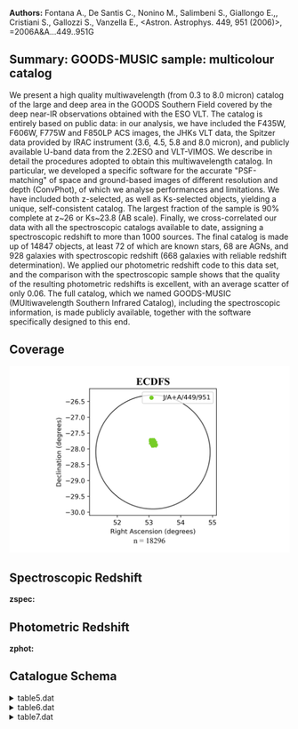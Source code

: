 **Authors:** Fontana A., De Santis C., Nonino M., Salimbeni S., Giallongo E.,, Cristiani S., Gallozzi S., Vanzella E., <Astron. Astrophys. 449, 951 (2006)>, =2006A&A...449..951G

## Summary: GOODS-MUSIC sample: multicolour catalog 

We present a high quality multiwavelength (from 0.3 to 8.0 micron) catalog of the large and deep area in the GOODS Southern Field covered by the deep near-IR observations obtained with the ESO VLT. The catalog is entirely based on public data: in our analysis, we have included the F435W, F606W, F775W and F850LP ACS images, the JHKs VLT data, the Spitzer data provided by IRAC instrument (3.6, 4.5, 5.8 and 8.0 micron), and publicly available U-band data from the 2.2ESO and VLT-VIMOS. We describe in detail the procedures adopted to obtain this multiwavelength catalog. In particular, we developed a specific software for the accurate "PSF-matching" of space and ground-based images of different resolution and depth (ConvPhot), of which we analyse performances and limitations. We have included both z-selected, as well as Ks-selected objects, yielding a unique, self-consistent catalog. The largest fraction of the sample is 90% complete at z~26 or Ks~23.8 (AB scale). Finally, we cross-correlated our data with all the spectroscopic catalogs available to date, assigning a spectroscopic redshift to more than 1000 sources. The final catalog is made up of 14847 objects, at least 72 of which are known stars, 68 are AGNs, and 928 galaxies with spectroscopic redshift (668 galaxies with reliable redshift determination). We applied our photometric redshift code to this data set, and the comparison with the spectroscopic sample shows that the quality of the resulting photometric redshifts is excellent, with an average scatter of only 0.06. The full catalog, which we named GOODS-MUSIC (MUltiwavelength Southern Infrared Catalog), including the spectroscopic information, is made publicly available, together with the software specifically designed to this end.
## Coverage
![image](https://raw.githubusercontent.com/joshgithubbin/Sherlock-DDF/refs/heads/main/Catalogue%20Plotting/Catalogues/J-A+A-449-951/Subcatalogues/ECDFS/Plots/fieldcover.png)
## Spectroscopic Redshift 
 
**zspec:**  
 

## Photometric Redshift 
 
**zphot:**  
 

## Catalogue Schema

<details>
<summary>table5.dat</summary>

| Bytes   | Format   | Units     | Label       | Explanations                                                  |
|:--------|:---------|:----------|:------------|:--------------------------------------------------------------|
| 1- 5    | I5       | ---       | Seq         | Identification number                                         |
| 7- 15   | F9.6     | deg       | RAdeg       | Right ascension, in decimal degrees (J2000)                   |
| 17- 26  | F10.6    | deg       | DEdeg       | Declination, in decimal degrees (J2000)                       |
| 28- 33  | F6.3     | ---       | zspec       | ?=-1.0 Spectroscopic Redshift                                 |
| 35- 43  | A9       | ---       | SpClass     | Spectroscopic class (1)                                       |
| 45- 54  | A10      | ---       | r_SpClass   | Spectroscopic Catalog (2)                                     |
| 56- 57  | I2       | ---       | q_zspec     | ?=99 Quality of Spectroscopic Redshift (3)                    |
| 59- 64  | F6.3     | ---       | zphot       | ?=-1.0 Photometric redshift                                   |
| 66      | I1       | ---       | POS         | Position flag (4)                                             |
| 68      | I1       | ---       | star        | Star flag (5)                                                 |
| 70      | I1       | ---       | AGN         | AGN flag (6)                                                  |
| 72- 77  | F6.3     | ---       | zlim        | z band magnitude limit (7)                                    |
| 79- 84  | F6.3     | mag       | kslim       | Ks band magnitude limit (8)                                   |
| 86- 90  | F5.3     | ---       | S/G         | Star-galaxy classifier of SExtractor                          |
| 0       | for      | galaxy,   | 1           | for star)                                                     |
| 0       | =        | Vanzella  | et          | al., 2005, Cat. <J/A+A/434/53>                                |
| 20      | =        | Mignoli   | et          | al., 2005, Cat. <J/A+A/437/883>                               |
| 17      | =        | Wolf      | et          | al., 2004A&A...421..913W, Cat. <II/253>                       |
| 0       | =        | very      | good        | 1 = good                                                      |
| 2       | =        | uncertain | 3           | = bad quality                                                 |
| 99      | =        | not       | available   | Note (4): Position flag  as follows:                          |
| 1       | =        | inside    | GOODS-MUSIC | area                                                          |
| 0       | =        | outside   | GOODS-MUSIC | area                                                          |
| 1       | =        | probable  | star        | 0 = no star (A galaxy should have star flag=0 and AGN flag=0) |
| 1       | =        | probable  | AGN         | 0 = no AGN (A galaxy should have star flag=0 and AGN flag=0)  |

**Note**: Spectroscopic classification as follows:
      GALAXY = galaxy
       EARLY = early-type galaxy
    EMISSION = late-type galaxy
   COMPOSITE = early+late type galaxy
         AGN = Active Galactic Nucleus
        STAR = star
     UNKNOWN = spectrum not available
Note (2): Reference spectroscopic catalog as follows:
   GOODSV1.0 = Vanzella et al., 2005, Cat. <J/A+A/434/53>
         K20 = Mignoli et al., 2005, Cat. <J/A+A/437/883>
    CXO-CDFS = Szokoly et al., 2004, Cat. <J/ApJS/155/271>
        VVDS = Le Fevre et al., 2004A&A...428..1043L
      MASTER = http://www.eso.org/science/goods/spectroscopy/CDFS_Mastercat/
       LCIRS = Doherty et al., 2005MNRAS.361..525D
    COMBO-17 = Wolf et al., 2004A&A...421..913W, Cat. <II/253>
       DADDI = Daddi et al., 2005ApJ...626..680D
         SIC = Cristiani et al., 2000A&A...359..489C
     UNKNOWN = spectrum not available.
Note (3): Quality of spectroscopic redshift as follows:
      0 = very good
      1 = good
      2 = uncertain
      3 = bad quality
     99 = not available
Note (4): Position flag  as follows:
      1 = inside  GOODS-MUSIC area
      0 = outside GOODS-MUSIC area
Note (5): Star flag on the basis of spectroscopy, morphology, 
          and BzK colours as follows:
      1 = probable star
      0 = no star (A galaxy should have star flag=0 and AGN flag=0)
Note (6): AGN flag, based only on spectroscopy, as follows:
      1 = probable AGN
      0 = no AGN (A galaxy should have star flag=0 and AGN flag=0)
Note (7): Magnitude limit in the z band in 1arcsec^2^ and at S/N=1.
Note (8): Magnitude limit in the Ks band in 1arcsec^2^ and at S/N=1.

</details>

<details>
<summary>table6.dat</summary>

| Bytes   | Format   | Units   | Label     | Explanations                                     |
|:--------|:---------|:--------|:----------|:-------------------------------------------------|
| 1- 5    | I5       | ---     | Seq       | Identification number                            |
| 7       | A1       | ---     | l_U35mag  | Limit flag on U35mag                             |
| 8- 13   | F6.3     | mag     | U35mag    | ?=99.000 U35 magnitude, in AB photometric system |
| 15      | A1       | ---     | l_U38mag  | Limit flag on U38mag                             |
| 16- 21  | F6.3     | mag     | U38mag    | ?=99.000 U38 magnitude, in AB photometric system |
| 23      | A1       | ---     | l_UVIMmag | Limit flag on UVIMmag                            |
| 24- 29  | F6.3     | mag     | UVIMmag   | ?=99.000 U-VIMOS magnitude, in AB                |
| 31      | A1       | ---     | l_Bmag    | Limit flag on Bmag                               |
| 32- 37  | F6.3     | mag     | Bmag      | ?=99.000 B magnitude, in AB photometric system   |
| 39      | A1       | ---     | l_Vmag    | Limit flag on Vmag                               |
| 40- 45  | F6.3     | mag     | Vmag      | ?=99.000 V magnitude, in AB photometric system   |
| 47      | A1       | ---     | l_imag    | Limit flag on imag                               |
| 48- 53  | F6.3     | mag     | imag      | ?=99.000 i magnitude, in AB photometric system   |
| 55      | A1       | ---     | l_zmag    | Limit flag on zmag                               |
| 56- 61  | F6.3     | mag     | zmag      | ?=99.000 z magnitude, in AB photometric system   |
| 63- 68  | F6.3     | mag     | e_U35mag  | ?=99.000 U35 magnitude error                     |
| 70- 75  | F6.3     | mag     | e_U38mag  | ?=99.000 U38 magnitude error                     |
| 77- 82  | F6.3     | mag     | e_UVIMmag | ?=99.000 U-VIMOS magnitude error                 |
| 84- 89  | F6.3     | mag     | e_Bmag    | ?=99.000 B magnitude error                       |
| 91- 96  | F6.3     | mag     | e_Vmag    | ?=99.000 V magnitude error                       |
| 98-103  | F6.3     | mag     | e_imag    | ?=99.000 i magnitude error                       |
| 105-110 | F6.3     | mag     | e_zmag    | ?=99.000 z magnitude error                       |
</details>

<details>
<summary>table7.dat</summary>

| Bytes   | Format   | Units   | Label     | Explanations                                    |
|:--------|:---------|:--------|:----------|:------------------------------------------------|
| 1- 5    | I5       | ---     | Seq       | Identification number                           |
| 7       | A1       | ---     | l_Jmag    | Limit flag on Jmag                              |
| 8- 13   | F6.3     | mag     | Jmag      | ?=99.000 J magnitude, in AB photometric system  |
| 15      | A1       | ---     | l_Hmag    | Limit flag on Hmag                              |
| 16- 21  | F6.3     | mag     | Hmag      | ?=99.000 H magnitude, in AB photometric system  |
| 23      | A1       | ---     | l_Ksmag   | Limit flag on Ksmag                             |
| 24- 29  | F6.3     | mag     | Ksmag     | ?=99.000 Ks magnitude, in AB photometric system |
| 31      | A1       | ---     | l_IR36mag | Limit flag on IR36mag                           |
| 32- 37  | F6.3     | mag     | IR36mag   | ?=99.000 IRAC 3.6{mu}m magnitude,               |
| 39      | A1       | ---     | l_IR45mag | Limit flag on IR45mag                           |
| 40- 45  | F6.3     | mag     | IR45mag   | ?=99.000 IRAC 4.5{mu}m magnitude,               |
| 47      | A1       | ---     | l_IR58mag | Limit flag on IR58mag                           |
| 48- 53  | F6.3     | mag     | IR58mag   | ?=99.000 IRAC 5.8{mu}m magnitude,               |
| 55      | A1       | ---     | l_IR80mag | Limit flag on IR80mag                           |
| 56- 61  | F6.3     | mag     | IR80mag   | ?=99.000 IRAC 8.0{mu}m magnitude,               |
| 63- 68  | F6.3     | mag     | e_Jmag    | ?=99.000 J magnitude error                      |
| 70- 75  | F6.3     | mag     | e_Hmag    | ?=99.000 H magnitude error                      |
| 77- 82  | F6.3     | mag     | e_Ksmag   | ?=99.000 Ks magnitude error                     |
| 84- 89  | F6.3     | mag     | e_IR36mag | ?=99.000 IRAC 3.6 micron magnitude error        |
| 91- 96  | F6.3     | mag     | e_IR45mag | ?=99.000 IRAC 4.5 micron magnitude error        |
| 98-103  | F6.3     | mag     | e_IR58mag | ?=99.000 IRAC 5.8 micron magnitude error        |
| 105-110 | F6.3     | mag     | e_IR80mag | ?=99.000 IRAC 8.0 micron magnitude error        |
</details>
